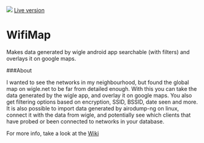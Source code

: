 ![](http://i.imgur.com/FJBoO1a.png)
[Live version](http://wifikart.net)

# WifiMap
Makes data generated by wigle android app searchable (with filters) and overlays it on google maps.

###About

I wanted to see the networks in my neighbourhood, but found the global map on wigle.net to be far from detailed enough. With this you can take the data generated by the wigle app, and overlay it on google maps. You also get filtering options based on encryption, SSID, BSSID, date seen and more.
It is also possible to import data generated by airodump-ng on linux, connect it with the data from wigle, and potentially see which clients that have probed or been connected to networks in your database.

For more info, take a look at the [Wiki](https://github.com/Znerox/wifimap/wiki)
